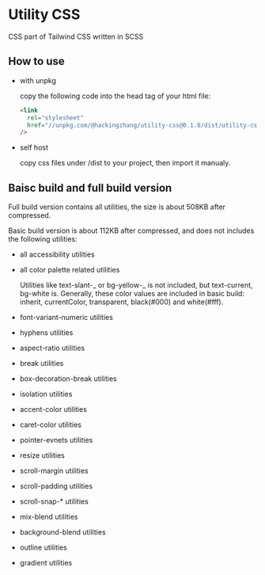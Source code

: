 # Utility CSS

CSS part of Tailwind CSS written in SCSS

## How to use

- with unpkg

  copy the following code into the head tag of your html file:

  ```html
  <link
    rel="stylesheet"
    href="//unpkg.com/@hackingzhang/utility-css@0.1.0/dist/utility-css.full.min.css"
  />
  ```

- self host

  copy css files under /dist to your project, then import it manualy.

## Baisc build and full build version

Full build version contains all utilities, the size is about 508KB after compressed.

Basic build version is about 112KB after compressed, and does not includes the following utilities:

- all accessibility utilities
- all color palette related utilities

  Utilities like text-slant-_ or bg-yellow-_ is not included, but text-current, bg-white is. Generally, these color values are included in basic build: inherit, currentColor, transparent, black(#000) and white(#fff).

- font-variant-numeric utilities
- hyphens utilities
- aspect-ratio utilities
- break utilities
- box-decoration-break utilities
- isolation utilities
- accent-color utilities
- caret-color utilities
- pointer-evnets utilities
- resize utilities
- scroll-margin utilities
- scroll-padding utilities
- scroll-snap-\* utilities
- mix-blend utilities
- background-blend utilities
- outline utilities
- gradient utilities
